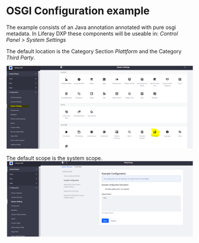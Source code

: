 # OSGI Configuration example

The example consists of an Java annotation annotated with pure osgi metadata.
In Liferay DXP these components will be useable in:
_Control Panel > System Settings_ 

The default location is the Category Section _Plattform_ and the Category _Third Party_.

![Configuration Category of pure osgi example](images/dxp7-1-thirdparty.PNG "Configuration Category of pure osgi example")

The default scope is the system scope.
![Configuration Category of pure osgi example](images/exampleconfig.PNG "Configuration Category of pure osgi example")

 
